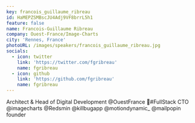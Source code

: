 ```yaml
---
key: francois_guillaume_ribreau
id: HaMEPZSMBscJU4Adj9VF8brrL5h1
feature: false
name: Francois-Guillaume Ribreau
company: Ouest-France/Image-Charts
city: 'Rennes, France'
photoURL: /images/speakers/francois_guillaume_ribreau.jpg
socials:
  - icon: twitter
    link: 'https://twitter.com/fgribreau'
    name: fgribreau
  - icon: github
    link: 'https://github.com/fgribreau'
    name: fgribreau
---
```

Architect & Head of Digital Development @OuestFrance 🌟#FullStack CTO @imagecharts @Redsmin @killbugapp @motiondynamic_ @mailpopin founder